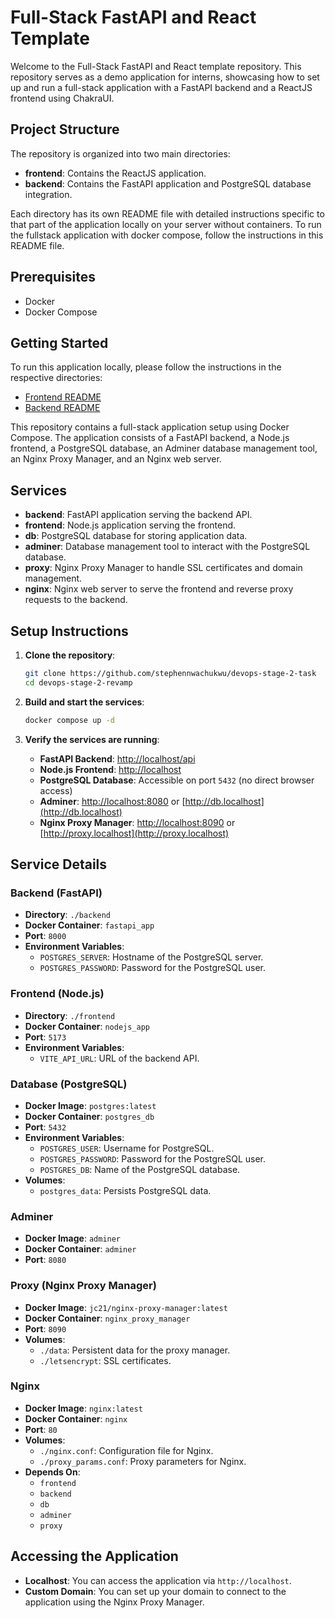 # Full-Stack FastAPI and React Template

Welcome to the Full-Stack FastAPI and React template repository. This repository serves as a demo application for interns, showcasing how to set up and run a full-stack application with a FastAPI backend and a ReactJS frontend using ChakraUI.

## Project Structure

The repository is organized into two main directories:

- **frontend**: Contains the ReactJS application.
- **backend**: Contains the FastAPI application and PostgreSQL database integration.

Each directory has its own README file with detailed instructions specific to that part of the application locally on your server without containers. To run the fullstack application with docker compose, follow the instructions in this README file.

## Prerequisites

- Docker
- Docker Compose

## Getting Started

To run this application locally, please follow the instructions in the respective directories:

- [Frontend README](./frontend/README.md)
- [Backend README](./backend/README.md)

This repository contains a full-stack application setup using Docker Compose. The application consists of a FastAPI backend, a Node.js frontend, a PostgreSQL database, an Adminer database management tool, an Nginx Proxy Manager, and an Nginx web server.

## Services

- **backend**: FastAPI application serving the backend API.
- **frontend**: Node.js application serving the frontend.
- **db**: PostgreSQL database for storing application data.
- **adminer**: Database management tool to interact with the PostgreSQL database.
- **proxy**: Nginx Proxy Manager to handle SSL certificates and domain management.
- **nginx**: Nginx web server to serve the frontend and reverse proxy requests to the backend.

## Setup Instructions

1. **Clone the repository**:

   ```sh
   git clone https://github.com/stephennwachukwu/devops-stage-2-task
   cd devops-stage-2-revamp
   ```

2. **Build and start the services**:

   ```sh
   docker compose up -d
   ```

3. **Verify the services are running**:
   - **FastAPI Backend**: [http://localhost/api](http://localhost/api)
   - **Node.js Frontend**: [http://localhost](http://localhost)
   - **PostgreSQL Database**: Accessible on port `5432` (no direct browser access)
   - **Adminer**: [http://localhost:8080](http://localhost:8080) or [http://db.localhost](http://db.localhost)
   - **Nginx Proxy Manager**: [http://localhost:8090](http://localhost:8090) or [http://proxy.localhost](http://proxy.localhost)

## Service Details

### Backend (FastAPI)

- **Directory**: `./backend`
- **Docker Container**: `fastapi_app`
- **Port**: `8000`
- **Environment Variables**:
  - `POSTGRES_SERVER`: Hostname of the PostgreSQL server.
  - `POSTGRES_PASSWORD`: Password for the PostgreSQL user.

### Frontend (Node.js)

- **Directory**: `./frontend`
- **Docker Container**: `nodejs_app`
- **Port**: `5173`
- **Environment Variables**:
  - `VITE_API_URL`: URL of the backend API.

### Database (PostgreSQL)

- **Docker Image**: `postgres:latest`
- **Docker Container**: `postgres_db`
- **Port**: `5432`
- **Environment Variables**:
  - `POSTGRES_USER`: Username for PostgreSQL.
  - `POSTGRES_PASSWORD`: Password for the PostgreSQL user.
  - `POSTGRES_DB`: Name of the PostgreSQL database.
- **Volumes**:
  - `postgres_data`: Persists PostgreSQL data.

### Adminer

- **Docker Image**: `adminer`
- **Docker Container**: `adminer`
- **Port**: `8080`

### Proxy (Nginx Proxy Manager)

- **Docker Image**: `jc21/nginx-proxy-manager:latest`
- **Docker Container**: `nginx_proxy_manager`
- **Port**: `8090`
- **Volumes**:
  - `./data`: Persistent data for the proxy manager.
  - `./letsencrypt`: SSL certificates.

### Nginx

- **Docker Image**: `nginx:latest`
- **Docker Container**: `nginx`
- **Port**: `80`
- **Volumes**:
  - `./nginx.conf`: Configuration file for Nginx.
  - `./proxy_params.conf`: Proxy parameters for Nginx.
- **Depends On**:
  - `frontend`
  - `backend`
  - `db`
  - `adminer`
  - `proxy`

## Accessing the Application

- **Localhost**: You can access the application via `http://localhost`.
- **Custom Domain**: You can set up your domain to connect to the application using the Nginx Proxy Manager.
